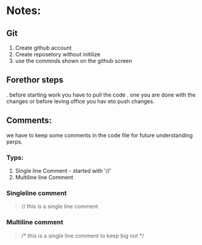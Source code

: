 # Notes:

## Git
1. Create github account
1. Create reposetory without initilize 
2. use the commnds shown on the github screen

## Forethor steps
 . before starting work you have to pull the code
 . one you are done with the changes or before leving office you hav eto push changes.


## Comments:
we have to keep some comments in the code file for future understanding perps.
### Typs:
1. Single line Comment - started with '//'
1. Multiline line Comment 

### Singleline comment
> // this is a single line comment

### Multiline comment
> /* 
> this is a single line comment 
> to keep big not
> */
